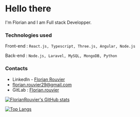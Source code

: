 # Hello there
I'm Florian and I am  Full stack Developper. 

### Technologies used 

Front-end : `React.js, Typescript, Three.js, Angular, Node.js`
 
Back-end : `Node.js, Laravel, MySQL, MongoDB, Python`

### Contacts 

* LinkedIn - [Florian Rouvier](https://www.linkedin.com/in/florianrouvier/)
* [florian.rouvier29@gmail.com](mailto:florian.rouvier29@gmail.com)
* GitLab : [Florian.rouvier](https://gitlab.com/florian.rouvier)

[![FlorianRouvier's GitHub stats](https://github-readme-stats.vercel.app/api?username=FlorianRouvier&show_icons=true&theme=onedark)](https://github.com/anuraghazra/github-readme-stats) 

[![Top Langs](https://github-readme-stats.vercel.app/api/top-langs/?username=FlorianRouvier&layout=compact&theme=onedark)](https://github.com/anuraghazra/github-readme-Statistiques)
 

<!--
**FlorianROUVIER/FlorianRouvier** is a ✨ _special_ ✨ repository because its `README.md` (this file) appears on your GitHub profile.

Here are some ideas to get you started:

- 🔭 I’m currently working on ...
- 🌱 I’m currently learning ...
- 👯 I’m looking to collaborate on ...
- 🤔 I’m looking for help with ...
- 💬 Ask me about ...
- 📫 How to reach me: ...
- 😄 Pronouns: ...
- ⚡ Fun fact: ...
-->

